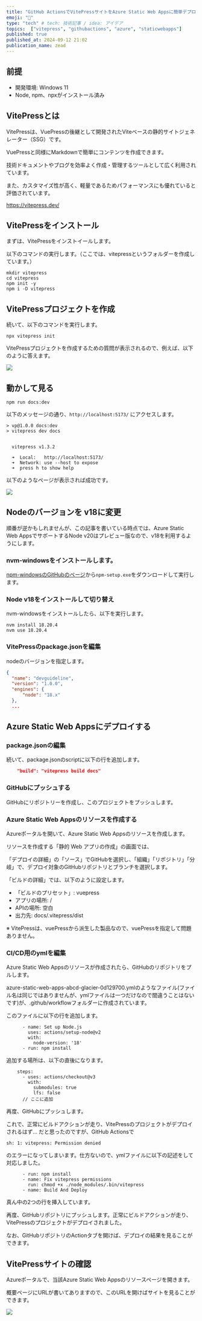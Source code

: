 ```yaml
---
title: "GitHub ActionsでVitePressサイトをAzure Static Web Appsに簡単デプロイ"
emoji: "🚀"
type: "tech" # tech: 技術記事 / idea: アイデア
topics:  ["vitepress", "githubactions", "azure", "staticwebapps"]
published: true
published_at: 2024-09-12 21:02
publication_name: zead
---
```


## 前提

- 開発環境: Windows 11
- Node, npm、npxがインストール済み

## VitePressとは

VitePressは、VuePressの後継として開発されたViteベースの静的サイトジェネレーター（SSG）です。

VuePressと同様にMarkdownで簡単にコンテンツを作成できます。

技術ドキュメントやブログを効率よく作成・管理するツールとして広く利用されています。

また、カスタマイズ性が高く、軽量であるためパフォーマンスにも優れていると評価されています。

https://vitepress.dev/


## VitePressをインストール

まずは、VitePressをインストイールします。

以下のコマンドの実行します。（ここでは、vitepressというフォルダーを作成しています。）


```
mkdir vitepress
cd vitepress
npm init -y
npm i -D vitepress
```

## VitePressプロジェクトを作成

続いて、以下のコマンドを実行します。

```
npx vitepress init
```

VitePressプロジェクトを作成するための質問が表示されるので、例えば、以下のように答えます。


![](https://storage.googleapis.com/zenn-user-upload/024a36503a11-20240816.png)

## 動かして見る

```
npm run docs:dev
```

以下のメッセージの通り、`http://localhost:5173/` にアクセスします。

```
> vp@1.0.0 docs:dev
> vitepress dev docs


  vitepress v1.3.2

  ➜  Local:   http://localhost:5173/
  ➜  Network: use --host to expose
  ➜  press h to show help

```

以下のようなページが表示されば成功です。

![](https://storage.googleapis.com/zenn-user-upload/a984453fad86-20240816.png)


## Nodeのバージョンを v18に変更


順番が逆かもしれませんが、この記事を書いている時点では、Azure Static Web AppsでサポートするNode v20はプレビュー版なので、v18を利用するようにします。

### nvm-windowsをインストールします。

[npm-windowsのGitHubのページ](https://github.com/coreybutler/nvm-windows/releases)から`npm-setup.exe`をダウンロードして実行します。

### Node v18をインストールして切り替え

nvm-windowsをインストールしたら、以下を実行します。

```
nvm install 18.20.4
nvm use 18.20.4
```

### VitePressのpackage.jsonを編集

nodeのバージョンを指定します。

```json
{
  "name": "devguideline",
  "version": "1.0.0",
  "engines": {
      "node": "18.x"
  },
  ...
```


## Azure Static Web Appsにデプロイする

### package.jsonの編集

続いて、package.jsonのscriptに以下の行を追加します。


```json
    "build": "vitepress build docs"
```

### GitHubにプッシュする

GitHubにリポジトリーを作成し、このプロジェクトをプッシュします。

### Azure Static Web Appsのリソースを作成する

Azureポータルを開いて、Azure Static Web Appsのリソースを作成します。

リソースを作成する「静的 Web アプリの作成」の画面では、

「デプロイの詳細」の「ソース」でGitHubを選択し、「組織」「リポジトリ」「分岐」で、デプロイ対象のGitHubリポジトリとブランチを選択します。  

「ビルドの詳細」では、以下のように設定します。

- 「ビルドのプリセット」: vuepress 
- アプリの場所: /
- APIの場所:  空白
- 出力先: docs/.vitepress/dist

※ VitePressは、vuePressから派生した製品なので、vuePressを指定して問題ありません。

### CI/CD用のymlを編集

Azure Static Web Appsのリソースが作成されたら、GitHubのリポジトリをプルします。

azure-static-web-apps-abcd-glacier-0d129700.ymlのようなファイル(ファイル名は同じではありませんが、ymlファイルは一つだけなので間違うことはないです)が、.github/workflowフォルダーに作成されています。

このファイルに以下の行を追加します。

```
      - name: Set up Node.js
        uses: actions/setup-node@v2
        with:
          node-version: '18'
      - run: npm install
```

追加する場所は、以下の直後になります。

```
    steps:
      - uses: actions/checkout@v3
        with:
          submodules: true
          lfs: false
      // ここに追加

```

再度、GitHubにプッシュします。

これで、正常にビルドアクションが走り、VitePressのプロジェクトがデプロイされるはず... だと思ったのですが、GitHub Actionsで

```
sh: 1: vitepress: Permission denied
```

のエラーになってしまいます。仕方ないので、ymlファイルに以下の記述をして対応しました。


```
      - run: npm install
      - name: Fix vitepress permissions
        run: chmod +x ./node_modules/.bin/vitepress
      - name: Build And Deploy
```

真ん中の2つの行を挿入しています。

再度、GitHubリポジトリにプッシュします。正常にビルドアクションが走り、VitePressのプロジェクトがデプロイされました。

なお、GitHubリポジトリのActionタブを開けば、デプロイの結果を見ることができます。

## VitePressサイトの確認

Azureポータルで、当該Azure Static Web Appsのリソースページを開きます。

概要ページにURLが書いてありますので、このURLを開けばサイトを見ることができます。


![](https://storage.googleapis.com/zenn-user-upload/a984453fad86-20240816.png)



